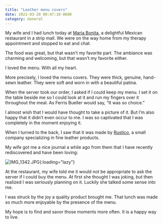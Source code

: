 ```yaml
---
title: "Leather menu covers"
date: 2021-03-20 00:47:10-0600
category: General
---
```


My wife and I had lunch today at <a href="https://mariabonitagrill.com/">Maria Bonita</a>, a delightful Mexican restaurant in a strip mall. We were on the way home from my therapy appointment and stopped to eat and chat.

The food was great, but that wasn’t my favorite part. The ambiance was charming and welcoming, but that wasn’t my favorite either.

I loved the menu. With all my heart.

More precisely, I loved the menu covers. They were thick, genuine, hand-sewn leather. They were soft and worn in with a beautiful patina.

When the server took our order, I asked if I could keep my menu. I set it on the table beside me so I could look at it and run my fingers over it throughout the meal. As Ferris Bueller would say, “It was so choice.”

I almost wish that I would have thought to take a picture of it. But I’m also happy that it didn’t even occur to me. I was so captivated that I was completely in the moment enjoying it.

When I turned to the back, I saw that it was made by <a href="https://www.rustico.com/">Rustico</a>, a small company specializing in fine leather products. 

My wife got me a nice journal a while ago from them that I have recently rediscovered and have been loving:

![IMG_1342.JPG](https://world.hey.com/bennorris/6c481711/representations/eyJfcmFpbHMiOnsibWVzc2FnZSI6IkJBaHBCT3B0YkJNPSIsImV4cCI6bnVsbCwicHVyIjoiYmxvYl9pZCJ9fQ==--9c136479306e52763567040824977300aaa0c474/eyJfcmFpbHMiOnsibWVzc2FnZSI6IkJBaDdDam9MWm05eWJXRjBTU0lJU2xCSEJqb0dSVlE2RkhKbGMybDZaVjkwYjE5c2FXMXBkRnNIYVFLQUIya0NBQVU2REhGMVlXeHBkSGxwU3pvTGJHOWhaR1Z5ZXdZNkNYQmhaMlV3T2cxamIyRnNaWE5qWlZRPSIsImV4cCI6bnVsbCwicHVyIjoidmFyaWF0aW9uIn19--afd0597065e95e7fda232779605f74232acbb77e/IMG_1342.JPG){:loading="lazy"}
  
At the restaurant, my wife told me it would not be appropriate to ask the server if I could buy the menu. At first she thought I was joking, but then realized I was seriously planning on it. Luckily she talked some sense into me.

I was struck by the joy a quality product brought me. That lunch was made so much more enjoyable by the presence of the menu.

My hope is to find and savor those moments more often. It is a happy way to live.